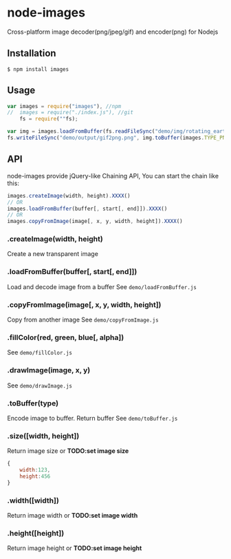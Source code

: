 node-images
===========

Cross-platform image decoder(png/jpeg/gif) and encoder(png) for Nodejs

## Installation
	$ npm install images

## Usage

``` javascript
var images = require("images"), //npm
//  images = require("./index.js"), //git
    fs = require(""fs);

var img = images.loadFromBuffer(fs.readFileSync("demo/img/rotating_earth.gif"));
fs.writeFileSync("demo/output/gif2png.png", img.toBuffer(images.TYPE_PNG));
```

## API
node-images provide jQuery-like Chaining API,
You can start the chain like this:
```javascript
images.createImage(width, height).XXXX()
// OR
images.loadFromBuffer(buffer[, start[, end]]).XXXX()
// OR
images.copyFromImage(image[, x, y, width, height]).XXXX()
```

### .createImage(width, height)
Create a new transparent image

### .loadFromBuffer(buffer[, start[, end]])
Load and decode image from a buffer
See `demo/loadFromBuffer.js`

### .copyFromImage(image[, x, y, width, height])
Copy from another image
See `demo/copyFromImage.js`

### .fillColor(red, green, blue[, alpha])
See `demo/fillColor.js`

### .drawImage(image, x, y)
See `demo/drawImage.js`

### .toBuffer(type)
Encode image to buffer.
Return buffer
See `demo/toBuffer.js`

### .size([width, height])
Return image size or **TODO:set image size**
```javascript
{
	width:123,
	height:456
}
```

### .width([width])
Return image width or **TODO:set image width**

### .height([height])
Return image height or **TODO:set image height**

